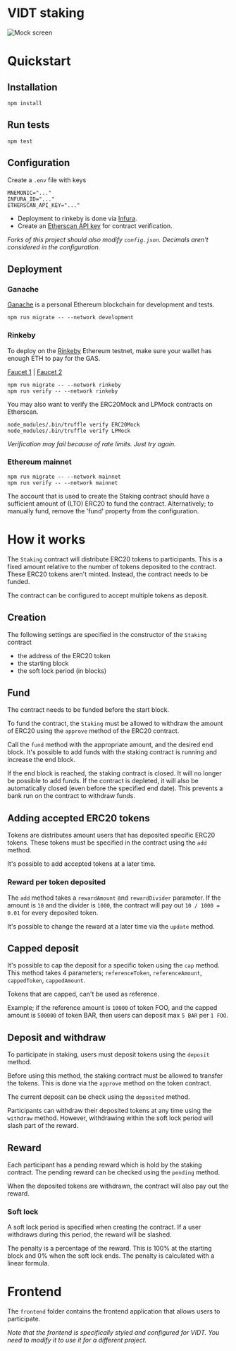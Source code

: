 # VIDT staking
![Mock screen](https://user-images.githubusercontent.com/100821/105279406-c05e3e80-5ba7-11eb-9c97-d4fff8c6a8ef.jpeg)

# Quickstart

## Installation

```
npm install
```

## Run tests

```
npm test
```

## Configuration

Create a `.env` file with keys

```
MNEMONIC="..."
INFURA_ID="..."
ETHERSCAN_API_KEY="..."
```

* Deployment to rinkeby is done via [Infura](https://infura.io/).
* Create an [Etherscan API key](https://etherscan.io/myapikey) for contract verification.

_Forks of this project should also modify `config.json`. Decimals aren't considered in the configuration._

## Deployment

### Ganache

[Ganache](https://www.trufflesuite.com/ganache) is a personal Ethereum blockchain for development and
tests.

```
npm run migrate -- --network development
```

### Rinkeby

To deploy on the [Rinkeby](https://rinkeby.io/) Ethereum testnet, make sure your wallet has enough ETH to pay for the
GAS.

[Faucet 1](https://testnet.help/en/ethfaucet/rinkeby) | [Faucet 2](https://faucet.rinkeby.io/)

```
npm run migrate -- --network rinkeby
npm run verify -- --network rinkeby
```

You may also want to verify the ERC20Mock and LPMock contracts on Etherscan.

```
node_modules/.bin/truffle verify ERC20Mock
node_modules/.bin/truffle verify LPMock
```

_Verification may fail because of rate limits. Just try again._

### Ethereum mainnet

```
npm run migrate -- --network mainnet
npm run verify -- --network mainnet
```

The account that is used to create the Staking contract should have a sufficient amount of (LTO) ERC20 to fund the
contract. Alternatively; to manually fund, remove the 'fund' property from the configuration.

# How it works

The `Staking` contract will distribute ERC20 tokens to participants. This is a fixed amount relative to the number of
tokens deposited to the contract. These ERC20 tokens aren't minted. Instead, the contract needs to be funded.

The contract can be configured to accept multiple tokens as deposit.

## Creation

The following settings are specified in the constructor of the `Staking` contract

* the address of the ERC20 token
* the starting block
* the soft lock period (in blocks)

## Fund

The contract needs to be funded before the start block. 

To fund the contract, the `Staking` must be allowed to withdraw the amount of ERC20 using the `approve` method of the
ERC20 contract.

Call the `fund` method with the appropriate amount, and the desired end block.  It's possible to add funds with the staking contract
is running and increase the end block.

If the end block is reached, the staking contract is closed. It will no longer be possible to add funds. If the contract is
depleted, it will also be automatically closed (even before the specified end date). This prevents a bank run on the
contract to withdraw funds.

## Adding accepted ERC20 tokens 

Tokens are distributes amount users that has deposited specific ERC20 tokens. These tokens must be specified in the
contract using the `add` method.

It's possible to add accepted tokens at a later time.

### Reward per token deposited

The `add` method takes a `rewardAmount` and `rewardDivider` parameter. If the amount is `10` and the divider is `1000`,
the contract will pay out `10 / 1000 = 0.01` for every deposited token.

It's possible to change the reward at a later time via the `update` method.

## Capped deposit

It's possible to cap the deposit for a specific token using the `cap` method. This method takes 4 parameters;
`referenceToken`, `referenceAmount`, `cappedToken`, `cappedAmount`.

Tokens that are capped, can't be used as reference.

Example; if the reference amount is `10000` of token FOO, and the capped amount is `500000` of token BAR, then users
can deposit max `5 BAR` per `1 FOO`. 

## Deposit and withdraw

To participate in staking, users must deposit tokens using the `deposit` method.

Before using this method, the staking contract must be allowed to transfer the tokens. This is done via the `approve`
method on the token contract.

The current deposit can be check using the `deposited` method. 

Participants can withdraw their deposited tokens at any time using the `withdraw` method. However, withdrawing within
the soft lock period will slash part of the reward.

## Reward

Each participant has a pending reward which is hold by the staking contract. The pending reward can be checked using
the `pending` method.

When the deposited tokens are withdrawn, the contract will also pay out the reward.

### Soft lock

A soft lock period is specified when creating the contract. If a user withdraws during this period, the reward will be 
slashed.

The penalty is a percentage of the reward. This is 100% at the starting block and 0% when the soft lock ends. The
penalty is calculated with a linear formula.

# Frontend

The `frontend` folder contains the frontend application that allows users to participate.

_Note that the frontend is specifically styled and configured for VIDT. You need to modify it to use it for a
different project._  
